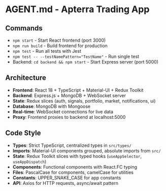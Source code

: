 # AGENT.md - Apterra Trading App

## Commands
- `npm start` - Start React frontend (port 3000)
- `npm run build` - Build frontend for production
- `npm test` - Run all tests with Jest
- `npm test -- --testNamePattern="TestName"` - Run single test
- Backend: `cd backend && npm start` - Start Express server (port 5000)

## Architecture
- **Frontend**: React 18 + TypeScript + Material-UI + Redux Toolkit
- **Backend**: Express.js + MongoDB + WebSocket server
- **State**: Redux slices (auth, signals, portfolio, market, notifications, ui)
- **Database**: MongoDB with Mongoose
- **Real-time**: WebSocket connections for live data
- **Proxy**: Frontend proxies to backend at localhost:5000

## Code Style
- **Types**: Strict TypeScript, centralized types in `src/types/`
- **Imports**: Material-UI components grouped, absolute imports from `src/`
- **State**: Redux Toolkit slices with typed hooks (`useAppSelector`, `useAppDispatch`)
- **Components**: Functional components with React.FC typing
- **Files**: PascalCase for components, camelCase for utilities
- **Constants**: UPPER_SNAKE_CASE for app constants
- **API**: Axios for HTTP requests, async/await pattern
